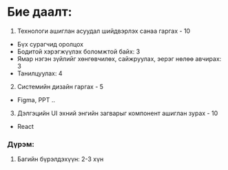 # Бие даалт:

1. Технологи ашиглан асуудал шийдвэрлэх санаа гаргах - 10

- Бүх сурагчид оролцох
- Бодитой хэрэгжүүлэх боломжтой байх: 3
- Ямар нэгэн зүйлийг хөнгөвчилөх, сайжруулах, эерэг нөлөө авчирах: 3
- Танилцуулах: 4 
2. Системийн дизайн гаргах - 5
- Figma, PPT ..
3. Дэлгэцийн UI эхний энгийн загварыг компонент ашиглан зурах - 10
- React
### Дүрэм: 
1. Багийн бүрэлдэхүүн: 2-3 хүн
